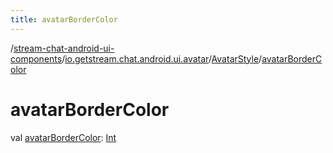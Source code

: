 ```yaml
---
title: avatarBorderColor
---
```

/[stream-chat-android-ui-components](../../index.md)/[io.getstream.chat.android.ui.avatar](../index.md)/[AvatarStyle](index.md)/[avatarBorderColor](avatarBorderColor.md)  
  
  
  
# avatarBorderColor  
val [avatarBorderColor](avatarBorderColor.md): [Int](https://kotlinlang.org/api/latest/jvm/stdlib/kotlin/-int/index.html)
